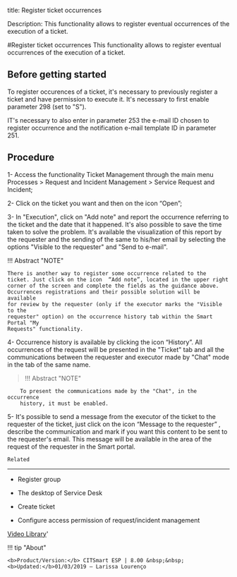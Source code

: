 title:  Register ticket occurrences
 
Description: This functionality allows to register eventual occurrences of the execution of a ticket.

#Register ticket occurrences
This functionality allows to register eventual occurrences of the execution of a ticket.

Before getting started
--------------------------

To register occurences of a ticket, it's necessary to previously register a
ticket and have permission to execute it. It's necessary to first enable
parameter 298 (set to "S").

IT's necessary to also enter in parameter 253 the e-mail ID chosen to register
occurrence and the notification e-mail template ID in parameter 251.

Procedure
-------------

1-  Access the functionality Ticket Management through the main menu Processes
    \> Request and Incident Management \> Service Request and Incident;

2-  Click on the ticket you want and then on the icon “Open”;

3-  In "Execution", click on "Add note" and report the occurrence referring to
    the ticket and the date that it happened. It's also possible to save the
    time taken to solve the problem. It's available the visualization of this
    report by the requester and the sending of the same to his/her email by
    selecting the options "Visible to the requester" and "Send to e-mail".

!!! Abstract "NOTE"  

    There is another way to register some occurrence related to the
    ticket. Just click on the icon  “Add note”, located in the upper right
    corner of the screen and complete the fields as the guidance above.  
    Occurrences registrations and their possible solution will be available
    for review by the requester (only if the executor marks the "Visible to the
    requester" option) on the occurrence history tab within the Smart Portal "My
    Requests" functionality.
 

4-  Occurrence history is available by clicking the icon “History”. All
    occurrences of the request will be presented in the "Ticket" tab and all the
    communications between the requester and executor made by "Chat" mode in the
    tab of the same name.

>   !!! Abstract "NOTE"  

        To present the communications made by the "Chat", in the occurrence
        history, it must be enabled.  
 
5-  It's possible to send a message from the executor of the ticket to the
    requester of the ticket, just click on the icon “Message to the requester” ,
    describe the communication and mark if you want this content to be sent to
    the requester's email. This message will be available in the area of the
    request of the requester in the Smart portal.
    
    Related
-----------

-   Register group

-   The desktop of Service Desk

-   Create ticket

-   Configure access permission of request/incident management

<i class='fa fa-youtube-play  fa-2x' style='color:#97ce17;vertical-align: middle;'> </i> [Video Library](https://www.youtube.com/playlist?list=PLB5qK2uzf2RNrJnhiXj3dbmgsm9-quhfz)'

!!! tip "About"

    <b>Product/Version:</b> CITSmart ESP | 8.00 &nbsp;&nbsp;
    <b>Updated:</b>01/03/2019 – Larissa Lourenço


